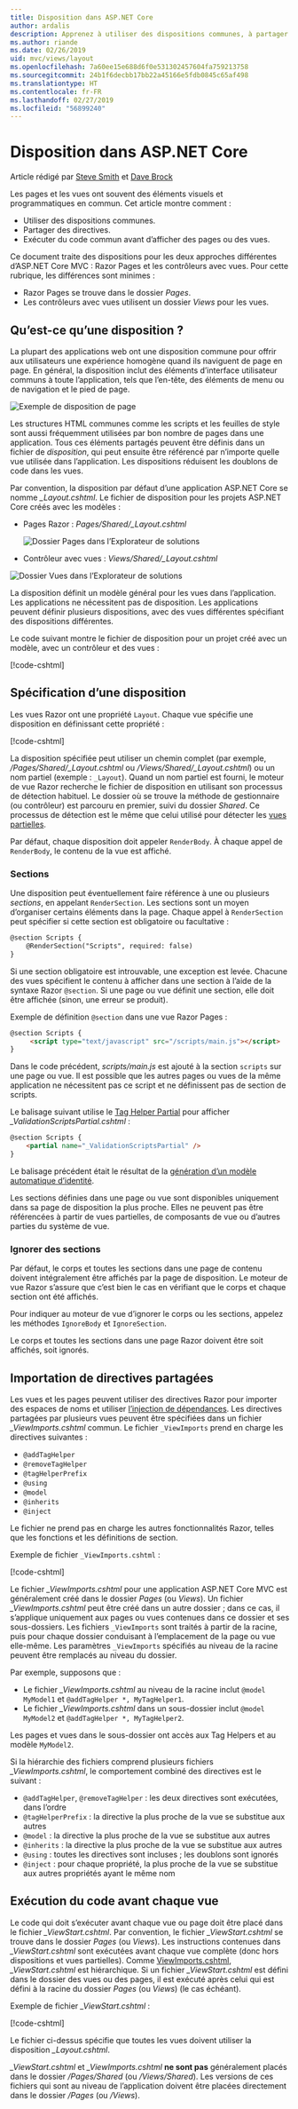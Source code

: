 ```yaml
---
title: Disposition dans ASP.NET Core
author: ardalis
description: Apprenez à utiliser des dispositions communes, à partager des directives et à exécuter le code commun avant d’afficher les vues dans une application ASP.NET Core.
ms.author: riande
ms.date: 02/26/2019
uid: mvc/views/layout
ms.openlocfilehash: 7a60ee15e688d6f0e531302457604fa759213758
ms.sourcegitcommit: 24b1f6decbb17bb22a45166e5fdb0845c65af498
ms.translationtype: HT
ms.contentlocale: fr-FR
ms.lasthandoff: 02/27/2019
ms.locfileid: "56899240"
---
```

# <a name="layout-in-aspnet-core"></a>Disposition dans ASP.NET Core

Article rédigé par [Steve Smith](https://ardalis.com/) et [Dave Brock](https://twitter.com/daveabrock)

Les pages et les vues ont souvent des éléments visuels et programmatiques en commun. Cet article montre comment :

* Utiliser des dispositions communes.
* Partager des directives.
* Exécuter du code commun avant d’afficher des pages ou des vues.

Ce document traite des dispositions pour les deux approches différentes d’ASP.NET Core MVC : Razor Pages et les contrôleurs avec vues. Pour cette rubrique, les différences sont minimes :

* Razor Pages se trouve dans le dossier *Pages*.
* Les contrôleurs avec vues utilisent un dossier *Views* pour les vues.

## <a name="what-is-a-layout"></a>Qu’est-ce qu’une disposition ?

La plupart des applications web ont une disposition commune pour offrir aux utilisateurs une expérience homogène quand ils naviguent de page en page. En général, la disposition inclut des éléments d’interface utilisateur communs à toute l’application, tels que l’en-tête, des éléments de menu ou de navigation et le pied de page.

![Exemple de disposition de page](layout/_static/page-layout.png)

Les structures HTML communes comme les scripts et les feuilles de style sont aussi fréquemment utilisées par bon nombre de pages dans une application. Tous ces éléments partagés peuvent être définis dans un fichier de *disposition*, qui peut ensuite être référencé par n’importe quelle vue utilisée dans l’application. Les dispositions réduisent les doublons de code dans les vues.

Par convention, la disposition par défaut d’une application ASP.NET Core se nomme *_Layout.cshtml*. Le fichier de disposition pour les projets ASP.NET Core créés avec les modèles :

* Pages Razor : *Pages/Shared/_Layout.cshtml*

  ![Dossier Pages dans l’Explorateur de solutions](layout/_static/rp-web-project-views.png)

* Contrôleur avec vues : *Views/Shared/_Layout.cshtml*

 ![Dossier Vues dans l’Explorateur de solutions](layout/_static/mvc-web-project-views.png)

La disposition définit un modèle général pour les vues dans l’application. Les applications ne nécessitent pas de disposition. Les applications peuvent définir plusieurs dispositions, avec des vues différentes spécifiant des dispositions différentes.

Le code suivant montre le fichier de disposition pour un projet créé avec un modèle, avec un contrôleur et des vues :

[!code-cshtml[](~/common/samples/WebApplication1/Views/Shared/_Layout.cshtml?highlight=44,72)]

## <a name="specifying-a-layout"></a>Spécification d’une disposition

Les vues Razor ont une propriété `Layout`. Chaque vue spécifie une disposition en définissant cette propriété :

[!code-cshtml[](../../common/samples/WebApplication1/Views/_ViewStart.cshtml?highlight=2)]

La disposition spécifiée peut utiliser un chemin complet (par exemple, */Pages/Shared/_Layout.cshtml* ou */Views/Shared/_Layout.cshtml*) ou un nom partiel (exemple : `_Layout`). Quand un nom partiel est fourni, le moteur de vue Razor recherche le fichier de disposition en utilisant son processus de détection habituel. Le dossier où se trouve la méthode de gestionnaire (ou contrôleur) est parcouru en premier, suivi du dossier *Shared*. Ce processus de détection est le même que celui utilisé pour détecter les [vues partielles](xref:mvc/views/partial#partial-view-discovery).

Par défaut, chaque disposition doit appeler `RenderBody`. À chaque appel de `RenderBody`, le contenu de la vue est affiché.

<a name="layout-sections-label"></a>

### <a name="sections"></a>Sections

Une disposition peut éventuellement faire référence à une ou plusieurs *sections*, en appelant `RenderSection`. Les sections sont un moyen d’organiser certains éléments dans la page. Chaque appel à `RenderSection` peut spécifier si cette section est obligatoire ou facultative :

```html
@section Scripts {
    @RenderSection("Scripts", required: false)
}
```

Si une section obligatoire est introuvable, une exception est levée. Chacune des vues spécifient le contenu à afficher dans une section à l’aide de la syntaxe Razor `@section`. Si une page ou vue définit une section, elle doit être affichée (sinon, une erreur se produit).

Exemple de définition `@section` dans une vue Razor Pages :

```html
@section Scripts {
     <script type="text/javascript" src="/scripts/main.js"></script>
}
```

Dans le code précédent, *scripts/main.js* est ajouté à la section `scripts` sur une page ou vue. Il est possible que les autres pages ou vues de la même application ne nécessitent pas ce script et ne définissent pas de section de scripts.

Le balisage suivant utilise le [Tag Helper Partial](xref:mvc/views/tag-helpers/builtin-th/partial-tag-helper) pour afficher *_ValidationScriptsPartial.cshtml* :

```html
@section Scripts {
    <partial name="_ValidationScriptsPartial" />
}
```

Le balisage précédent était le résultat de la [génération d’un modèle automatique d’identité](xref:security/authentication/scaffold-identity).

Les sections définies dans une page ou vue sont disponibles uniquement dans sa page de disposition la plus proche. Elles ne peuvent pas être référencées à partir de vues partielles, de composants de vue ou d’autres parties du système de vue.

### <a name="ignoring-sections"></a>Ignorer des sections

Par défaut, le corps et toutes les sections dans une page de contenu doivent intégralement être affichés par la page de disposition. Le moteur de vue Razor s’assure que c’est bien le cas en vérifiant que le corps et chaque section ont été affichés.

Pour indiquer au moteur de vue d’ignorer le corps ou les sections, appelez les méthodes `IgnoreBody` et `IgnoreSection`.

Le corps et toutes les sections dans une page Razor doivent être soit affichés, soit ignorés.

<a name="viewimports"></a>

## <a name="importing-shared-directives"></a>Importation de directives partagées

Les vues et les pages peuvent utiliser des directives Razor pour importer des espaces de noms et utiliser [l’injection de dépendances](dependency-injection.md). Les directives partagées par plusieurs vues peuvent être spécifiées dans un fichier *_ViewImports.cshtml* commun. Le fichier `_ViewImports` prend en charge les directives suivantes :

* `@addTagHelper`
* `@removeTagHelper`
* `@tagHelperPrefix`
* `@using`
* `@model`
* `@inherits`
* `@inject`

Le fichier ne prend pas en charge les autres fonctionnalités Razor, telles que les fonctions et les définitions de section.

Exemple de fichier `_ViewImports.cshtml` :

[!code-cshtml[](../../common/samples/WebApplication1/Views/_ViewImports.cshtml)]

Le fichier *_ViewImports.cshtml* pour une application ASP.NET Core MVC est généralement créé dans le dossier *Pages* (ou *Views*). Un fichier *_ViewImports.cshtml* peut être créé dans un autre dossier ; dans ce cas, il s’applique uniquement aux pages ou vues contenues dans ce dossier et ses sous-dossiers. Les fichiers `_ViewImports` sont traités à partir de la racine, puis pour chaque dossier conduisant à l’emplacement de la page ou vue elle-même. Les paramètres `_ViewImports` spécifiés au niveau de la racine peuvent être remplacés au niveau du dossier.

Par exemple, supposons que :

* Le fichier *_ViewImports.cshtml* au niveau de la racine inclut `@model MyModel1` et `@addTagHelper *, MyTagHelper1`.
* Le fichier *_ViewImports.cshtml* dans un sous-dossier inclut `@model MyModel2` et `@addTagHelper *, MyTagHelper2`.

Les pages et vues dans le sous-dossier ont accès aux Tag Helpers et au modèle `MyModel2`.

Si la hiérarchie des fichiers comprend plusieurs fichiers *_ViewImports.cshtml*, le comportement combiné des directives est le suivant :

* `@addTagHelper`, `@removeTagHelper` : les deux directives sont exécutées, dans l’ordre
* `@tagHelperPrefix` : la directive la plus proche de la vue se substitue aux autres
* `@model` : la directive la plus proche de la vue se substitue aux autres
* `@inherits` : la directive la plus proche de la vue se substitue aux autres
* `@using` : toutes les directives sont incluses ; les doublons sont ignorés
* `@inject` : pour chaque propriété, la plus proche de la vue se substitue aux autres propriétés ayant le même nom

<a name="viewstart"></a>

## <a name="running-code-before-each-view"></a>Exécution du code avant chaque vue

Le code qui doit s’exécuter avant chaque vue ou page doit être placé dans le fichier *_ViewStart.cshtml*. Par convention, le fichier *_ViewStart.cshtml* se trouve dans le dossier *Pages* (ou *Views*). Les instructions contenues dans *_ViewStart.cshtml* sont exécutées avant chaque vue complète (donc hors dispositions et vues partielles). Comme [ViewImports.cshtml](xref:mvc/views/layout#viewimports), *_ViewStart.cshtml* est hiérarchique. Si un fichier *_ViewStart.cshtml* est défini dans le dossier des vues ou des pages, il est exécuté après celui qui est défini à la racine du dossier *Pages* (ou *Views*) (le cas échéant).

Exemple de fichier *_ViewStart.cshtml* :

[!code-cshtml[](../../common/samples/WebApplication1/Views/_ViewStart.cshtml)]

Le fichier ci-dessus spécifie que toutes les vues doivent utiliser la disposition *_Layout.cshtml*.

*_ViewStart.cshtml* et *_ViewImports.cshtml* **ne sont pas** généralement placés dans le dossier */Pages/Shared* (ou */Views/Shared*). Les versions de ces fichiers qui sont au niveau de l’application doivent être placées directement dans le dossier */Pages* (ou */Views*).

